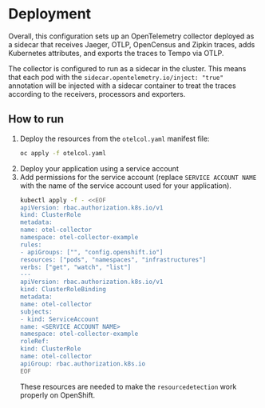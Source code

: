 # Deployment

Overall, this configuration sets up an OpenTelemetry collector deployed as a sidecar that receives Jaeger, OTLP, OpenCensus and Zipkin traces, adds Kubernetes attributes, and exports the traces to Tempo via OTLP.

The collector is configured to run as a sidecar in the cluster. This means that each pod with the `sidecar.opentelemetry.io/inject: "true"` annotation will be injected with a sidecar container to treat the traces according to the receivers, processors and exporters.

## How to run
1. Deploy the resources from the `otelcol.yaml` manifest file:
    ```sh
    oc apply -f otelcol.yaml
    ```
2. Deploy your application using a service account
3. Add permissions for the service account (replace `SERVICE ACCOUNT NAME` with the name of the service account used for your application).
    ```sh
    kubectl apply -f - <<EOF
    apiVersion: rbac.authorization.k8s.io/v1
    kind: ClusterRole
    metadata:
    name: otel-collector
    namespace: otel-collector-example
    rules:
    - apiGroups: ["", "config.openshift.io"]
    resources: ["pods", "namespaces", "infrastructures"]
    verbs: ["get", "watch", "list"]
    ---
    apiVersion: rbac.authorization.k8s.io/v1
    kind: ClusterRoleBinding
    metadata:
    name: otel-collector
    subjects:
    - kind: ServiceAccount
    name: <SERVICE ACCOUNT NAME>
    namespace: otel-collector-example
    roleRef:
    kind: ClusterRole
    name: otel-collector
    apiGroup: rbac.authorization.k8s.io
    EOF
    ```
    These resources are needed to make the `resourcedetection` work properly on OpenShift.
